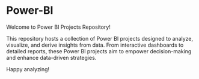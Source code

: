 # Power-BI
Welcome to Power BI Projects Repository!

This repository hosts a collection of Power BI projects designed to analyze, visualize, and derive insights from data. From interactive dashboards to detailed reports, these Power BI projects aim to empower decision-making and enhance data-driven strategies.

Happy analyzing!
